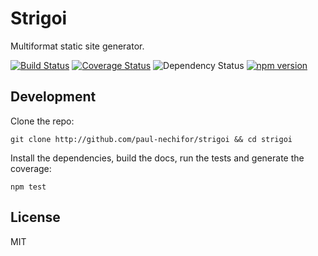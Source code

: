 # Strigoi

Multiformat static site generator.

[![Build Status](https://travis-ci.org/paul-nechifor/strigoi.svg?branch=master)](https://travis-ci.org/paul-nechifor/strigoi)
[![Coverage Status](https://coveralls.io/repos/paul-nechifor/strigoi/badge.svg)](https://coveralls.io/r/paul-nechifor/strigoi)
![Dependency Status](https://david-dm.org/paul-nechifor/strigoi.svg)
[![npm version](https://badge.fury.io/js/strigoi.svg)](http://badge.fury.io/js/strigoi)

## Development

Clone the repo:

    git clone http://github.com/paul-nechifor/strigoi && cd strigoi

Install the dependencies, build the docs, run the tests and generate the
coverage:

    npm test

## License

MIT
